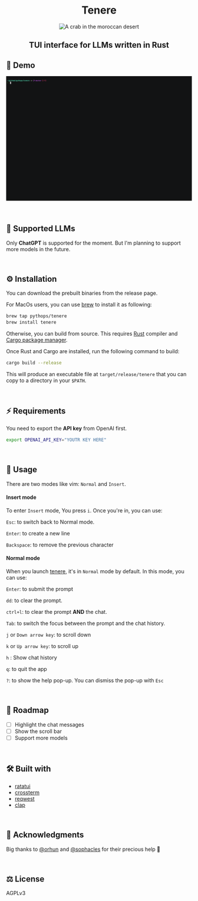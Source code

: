 <div align="center">
  <h1> Tenere </h1>
  <img src="assets/logo.png" alt="A crab in the moroccan desert"></img>
  <h2> TUI interface for LLMs written in Rust </h2>
</div>

## 📸 Demo

![demo](assets/demo.gif)

<br>

## 💎 Supported LLMs

Only **ChatGPT** is supported for the moment. But I'm planning to support more models in the future.

<br>

## ⚙️ Installation

You can download the prebuilt binaries from the release page.

For MacOs users, you can use [brew](https://brew.sh/) to install it as following:

```bash
brew tap pythops/tenere
brew install tenere
```

Otherwise, you can build from source. This requires [Rust](https://www.rust-lang.org/) compiler and
[Cargo package manager](https://doc.rust-lang.org/cargo/).

Once Rust and Cargo are installed, run the following command to build:

```bash
cargo build --release
```

This will produce an executable file at `target/release/tenere` that you can copy to a directory in your `$PATH`.

<br>

## ⚡ Requirements

You need to export the **API key** from OpenAI first.

```bash
export OPENAI_API_KEY="YOUTR KEY HERE"
```

<br>

## 🚀 Usage

There are two modes like vim: `Normal` and `Insert`.

#### Insert mode

To enter `Insert` mode, You press `i`. Once you're in, you can use:

`Esc`: to switch back to Normal mode.

`Enter`: to create a new line

`Backspace`: to remove the previous character

#### Normal mode

When you launch [tenere](), it's in `Normal` mode by default. In this mode, you can use:

`Enter`: to submit the prompt

`dd`: to clear the prompt.

`ctrl+l`: to clear the prompt **AND** the chat.

`Tab`: to switch the focus between the prompt and the chat history.

`j` or `Down arrow key`: to scroll down

`k` or `Up arrow key`: to scroll up

`h` : Show chat history

`q`: to quit the app

`?`: to show the help pop-up. You can dismiss the pop-up with `Esc`

<br>

## 🧭 Roadmap

- [ ] Highlight the chat messages
- [ ] Show the scroll bar
- [ ] Support more models

<br>

## 🛠️ Built with

- [ratatui](https://github.com/tui-rs-revival/ratatui)
- [crossterm](https://github.com/crossterm-rs/crossterm)
- [reqwest](https://github.com/seanmonstar/reqwest)
- [clap](https://github.com/clap-rs/clap)

<br>

## 🙏 Acknowledgments

Big thanks to [@orhun](https://github.com/orhun) and [@sophacles](https://github.com/sophacles) for their precious help 🙏

<br>

## ⚖️ License

AGPLv3
